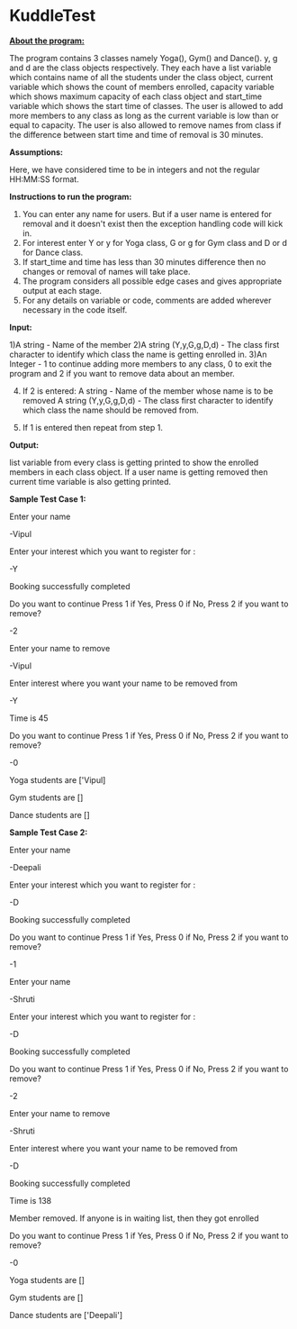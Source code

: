 # KuddleTest

**<u>About the program:</u>**

The program contains 3 classes namely Yoga(), Gym() and Dance(). y, g and d are the class objects respectively.
They each have a list variable which contains name of all the students under the class object, current variable which shows the count of members enrolled, capacity variable which shows maximum capacity of each class object and start_time variable which shows the start time of classes.
The user is allowed to add more members to any class as long as the current variable is low than or equal to capacity.
The user is also allowed to remove names from class if the difference between start time and time of removal is 30 minutes.


**Assumptions:**

Here, we have considered time to be in integers and not the regular HH:MM:SS format.


**Instructions to run the program:**

1) You can enter any name for users. But if a user name is entered for removal and it doesn't exist then the exception handling code will kick in.
2) For interest enter Y or y for Yoga class, G or g for Gym class and D or d for Dance class.
3) If start_time and time has less than 30 minutes difference then no changes or removal of names will take place.
4) The program considers all possible edge cases and gives appropriate output at each stage.
5) For any details on variable or code, comments are added wherever necessary in the code itself.


**Input:**

1)A string - Name of the member
2)A string (Y,y,G,g,D,d) - The class first character to identify which class the name is getting enrolled in.
3)An Integer - 1 to continue adding more members to any class, 0 to exit the program and 2 if you want to remove data about an member.

4) If 2 is entered:
	A string - Name of the member whose name is to be removed
	A string (Y,y,G,g,D,d) - The class first character to identify which class the name should be removed from.

5) If 1 is entered then repeat from step 1.


**Output:**

list variable from every class is getting printed to show the enrolled members in each class object.
If a user name is getting removed then current time variable is also getting printed.


**Sample Test Case 1:**

Enter your name

-Vipul

Enter your interest which you want to register for :

-Y

Booking successfully completed

Do you want to continue Press 1 if Yes, Press 0 if No, Press 2 if you want to remove?

-2

Enter your name to remove

-Vipul

Enter interest where you want your name to be removed from

-Y

Time is  45

Do you want to continue Press 1 if Yes, Press 0 if No, Press 2 if you want to remove?

-0

Yoga students are ['Vipul]

Gym students are []

Dance students are []


**Sample Test Case 2:**

Enter your name

-Deepali

Enter your interest which you want to register for :

-D

Booking successfully completed

Do you want to continue Press 1 if Yes, Press 0 if No, Press 2 if you want to remove?

-1

Enter your name

-Shruti

Enter your interest which you want to register for :

-D

Booking successfully completed

Do you want to continue Press 1 if Yes, Press 0 if No, Press 2 if you want to remove?

-2

Enter your name to remove

-Shruti

Enter interest where you want your name to be removed from

-D

Booking successfully completed

Time is  138

Member removed. If anyone is in waiting list, then they got enrolled

Do you want to continue Press 1 if Yes, Press 0 if No, Press 2 if you want to remove?

-0

Yoga students are  []

Gym students are  []

Dance students are  ['Deepali']



